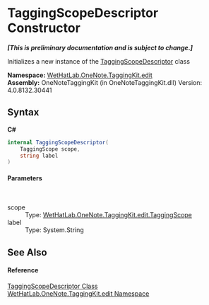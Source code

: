 # TaggingScopeDescriptor Constructor 
 _**\[This is preliminary documentation and is subject to change.\]**_

Initializes a new instance of the <a href="3690bbaa-4a73-a467-79e3-8a5755b34628.md">TaggingScopeDescriptor</a> class

**Namespace:**&nbsp;<a href="60ca3730-00cd-fce3-4009-523f3952fd9e.md">WetHatLab.OneNote.TaggingKit.edit</a><br />**Assembly:**&nbsp;OneNoteTaggingKit (in OneNoteTaggingKit.dll) Version: 4.0.8132.30441

## Syntax

**C#**<br />
``` C#
internal TaggingScopeDescriptor(
	TaggingScope scope,
	string label
)
```


#### Parameters
&nbsp;<dl><dt>scope</dt><dd>Type: <a href="b3be4048-2099-50e6-21a5-1c36d2dcb4f3.md">WetHatLab.OneNote.TaggingKit.edit.TaggingScope</a><br /></dd><dt>label</dt><dd>Type: System.String<br /></dd></dl>

## See Also


#### Reference
<a href="3690bbaa-4a73-a467-79e3-8a5755b34628.md">TaggingScopeDescriptor Class</a><br /><a href="60ca3730-00cd-fce3-4009-523f3952fd9e.md">WetHatLab.OneNote.TaggingKit.edit Namespace</a><br />